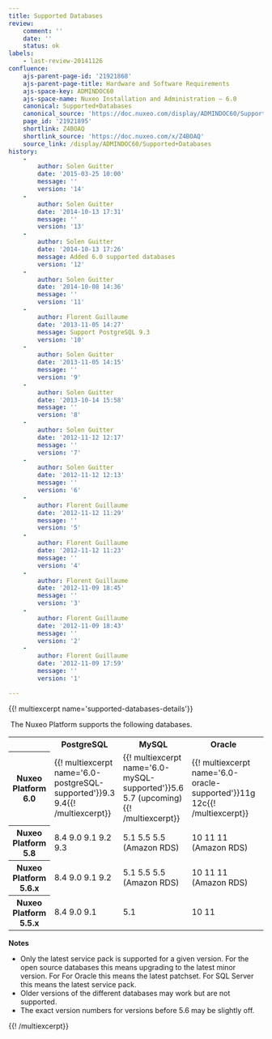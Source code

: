 ```yaml
---
title: Supported Databases
review:
    comment: ''
    date: ''
    status: ok
labels:
    - last-review-20141126
confluence:
    ajs-parent-page-id: '21921868'
    ajs-parent-page-title: Hardware and Software Requirements
    ajs-space-key: ADMINDOC60
    ajs-space-name: Nuxeo Installation and Administration — 6.0
    canonical: Supported+Databases
    canonical_source: 'https://doc.nuxeo.com/display/ADMINDOC60/Supported+Databases'
    page_id: '21921895'
    shortlink: Z4BOAQ
    shortlink_source: 'https://doc.nuxeo.com/x/Z4BOAQ'
    source_link: /display/ADMINDOC60/Supported+Databases
history:
    - 
        author: Solen Guitter
        date: '2015-03-25 10:00'
        message: ''
        version: '14'
    - 
        author: Solen Guitter
        date: '2014-10-13 17:31'
        message: ''
        version: '13'
    - 
        author: Solen Guitter
        date: '2014-10-13 17:26'
        message: Added 6.0 supported databases
        version: '12'
    - 
        author: Solen Guitter
        date: '2014-10-08 14:36'
        message: ''
        version: '11'
    - 
        author: Florent Guillaume
        date: '2013-11-05 14:27'
        message: Support PostgreSQL 9.3
        version: '10'
    - 
        author: Solen Guitter
        date: '2013-11-05 14:15'
        message: ''
        version: '9'
    - 
        author: Solen Guitter
        date: '2013-10-14 15:58'
        message: ''
        version: '8'
    - 
        author: Solen Guitter
        date: '2012-11-12 12:17'
        message: ''
        version: '7'
    - 
        author: Solen Guitter
        date: '2012-11-12 12:13'
        message: ''
        version: '6'
    - 
        author: Florent Guillaume
        date: '2012-11-12 11:29'
        message: ''
        version: '5'
    - 
        author: Florent Guillaume
        date: '2012-11-12 11:23'
        message: ''
        version: '4'
    - 
        author: Florent Guillaume
        date: '2012-11-09 18:45'
        message: ''
        version: '3'
    - 
        author: Florent Guillaume
        date: '2012-11-09 18:43'
        message: ''
        version: '2'
    - 
        author: Florent Guillaume
        date: '2012-11-09 17:59'
        message: ''
        version: '1'

---
```

{{! multiexcerpt name='supported-databases-details'}}

&nbsp;The Nuxeo Platform supports the following databases.

<div class="table-scroll"><table class="hover"><tbody><tr><th colspan="1">&nbsp;</th><th colspan="1">PostgreSQL</th><th colspan="1">MySQL</th><th colspan="1">Oracle</th><th colspan="1">SQL Server</th><th colspan="1">MongoDB</th></tr><tr><th colspan="1">Nuxeo Platform 6.0</th><td colspan="1">{{! multiexcerpt name='6.0-postgreSQL-supported'}}9.3
9.4{{! /multiexcerpt}}</td><td colspan="1">{{! multiexcerpt name='6.0-mySQL-supported'}}5.6
5.7 (upcoming){{! /multiexcerpt}}</td><td colspan="1">{{! multiexcerpt name='6.0-oracle-supported'}}11g
12c{{! /multiexcerpt}}</td><td colspan="1">{{! multiexcerpt name='6.0-SQLserver-supported'}}2012
2012 (Azure){{! /multiexcerpt}}</td><td colspan="1">{{! multiexcerpt name='6.0-mongoDB-supported'}}2.6{{! /multiexcerpt}}</td></tr><tr><th colspan="1">Nuxeo Platform 5.8</th><td colspan="1">8.4
9.0
9.1
9.2
9.3</td><td colspan="1">5.1
5.5
5.5 (Amazon RDS)</td><td colspan="1">10
11
11 (Amazon RDS)</td><td colspan="1">2008
2008r2
2012
2012 (Azure)</td><td colspan="1">-</td></tr><tr><th colspan="1">Nuxeo Platform 5.6.x</th><td colspan="1">8.4
9.0
9.1
9.2</td><td colspan="1">5.1
5.5
5.5 (Amazon RDS)</td><td colspan="1">10
11
11 (Amazon RDS)</td><td colspan="1">2005
2008
2008r2
2012</td><td colspan="1">-</td></tr><tr><th colspan="1">Nuxeo Platform 5.5.x</th><td colspan="1">8.4
9.0
9.1</td><td colspan="1">5.1</td><td colspan="1">10
11</td><td colspan="1">2005
2008</td><td colspan="1">-</td></tr></tbody></table></div>

**Notes**

*   Only the latest service pack is supported for a given version. For the open source databases this means upgrading to the latest minor version.&nbsp;For For Oracle this means the latest patchset. For SQL Server this means the latest service pack.
*   Older versions of the different databases may work but are not supported.
*   The exact version numbers for versions before 5.6 may be slightly off.

{{! /multiexcerpt}}